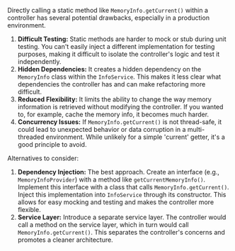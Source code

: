 Directly calling a static method like `MemoryInfo.getCurrent()` within a controller has several potential drawbacks, especially in a production environment.

1.  **Difficult Testing:** Static methods are harder to mock or stub during unit testing.  You can't easily inject a different implementation for testing purposes, making it difficult to isolate the controller's logic and test it independently.
2.  **Hidden Dependencies:** It creates a hidden dependency on the `MemoryInfo` class within the `InfoService`. This makes it less clear what dependencies the controller has and can make refactoring more difficult.
3.  **Reduced Flexibility:**  It limits the ability to change the way memory information is retrieved without modifying the controller.  If you wanted to, for example, cache the memory info, it becomes much harder.
4.  **Concurrency Issues:** If `MemoryInfo.getCurrent()` is not thread-safe, it could lead to unexpected behavior or data corruption in a multi-threaded environment. While unlikely for a simple 'current' getter, it's a good principle to avoid.

Alternatives to consider:

1.  **Dependency Injection:**  The best approach. Create an interface (e.g., `MemoryInfoProvider`) with a method like `getCurrentMemoryInfo()`. Implement this interface with a class that calls `MemoryInfo.getCurrent()`. Inject this implementation into `InfoService` through its constructor. This allows for easy mocking and testing and makes the controller more flexible.
2.  **Service Layer:** Introduce a separate service layer. The controller would call a method on the service layer, which in turn would call `MemoryInfo.getCurrent()`. This separates the controller's concerns and promotes a cleaner architecture.